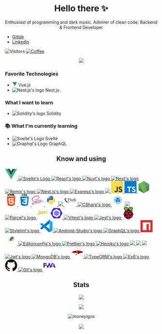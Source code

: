 <h1 align="center">Hello there ✨</h1>

<p align="center">
  Enthusiast of programming and dark music. Admirer of clean code. Backend & Frontend Developer

- [Gitlab](https://gitlab.com/Mnigos)
- [LinkedIn](https://www.linkedin.com/in/igor-makowski-b30684206)

![Visitors](https://komarev.com/ghpvc/?username=MoneyIgos) [![Coffee](https://badgen.net/badge/Buy%20Me/A%20Coffee/purple?icon=kofi)](https://www.buymeacoffee.com/mnigos)

</p>

<p align="center">
    <img src="https://github-profile-trophy.vercel.app/?username=Mnigos&theme=onedark">
</p>

### Favorite Technologies

- <img width="16" src="https://raw.githubusercontent.com/github/explore/master/topics/vue/vue.png" alt="Vue's logo" /> Vue.js
- <img width="16" src="https://seeklogo.com/images/N/nestjs-logo-09342F76C0-seeklogo.com.png" alt="Nest.js's logo" /> Nest.js

### What I want to learn

- <img height="16" src="https://upload.wikimedia.org/wikipedia/commons/thumb/9/98/Solidity_logo.svg/1200px-Solidity_logo.svg.png" alt="Solidity's logo" /> Solidity

### 📚 What I'm currently learning

- <img src="https://upload.wikimedia.org/wikipedia/commons/thumb/1/1b/Svelte_Logo.svg/199px-Svelte_Logo.svg.png" width="16" alt="Svelte's Logo" /> Svelte
- <img src="https://upload.wikimedia.org/wikipedia/commons/thumb/1/17/GraphQL_Logo.svg/1200px-GraphQL_Logo.svg.png" width="16" alt="Graphql's Logo" /> GraphQL

<h2 align="center">Know and using</h2>

<p>
  <a title="Vue" href="http://vuejs.org/">
      <img width="40" src="https://raw.githubusercontent.com/github/explore/master/topics/vue/vue.png" alt="Vue's logo" />
  </a>
  <a title="Svelte" href="https://svelte.dev">
    <img src="https://upload.wikimedia.org/wikipedia/commons/thumb/1/1b/Svelte_Logo.svg/199px-Svelte_Logo.svg.png" width="40" alt="Svelte's Logo" />
  </a>
  <a title="React" href="https://reactjs.org/">
  <img src="https://sujanbyanjankar.com.np/wp-content/uploads/2019/01/React.js_logo-512.png" width="40" alt="React's logo" />
  </a>
  <a title="Nuxt" href="https://nuxtjs.org/">
      <img width="40" src="https://avatars3.githubusercontent.com/u/23360933?s=280&v=4" alt="Nuxt's logo" />
  </a>
  <a title="Next" href="https://nextjs.org/">
    <img width="40" src="https://camo.githubusercontent.com/92ec9eb7eeab7db4f5919e3205918918c42e6772562afb4112a2909c1aaaa875/68747470733a2f2f6173736574732e76657263656c2e636f6d2f696d6167652f75706c6f61642f76313630373535343338352f7265706f7369746f726965732f6e6578742d6a732f6e6578742d6c6f676f2e706e67" alt="Next's logo" />
  </a>
  <a title="Remix" href="https://remix.run">
    <img width="40" src="https://pbs.twimg.com/profile_images/1425897037602586625/ID6pueIo_400x400.png" alt="Remix's logo" />
  </a>
    <a title="Nest.js" href="https://nestjs.com/">
    <img width="40" src="https://seeklogo.com/images/N/nestjs-logo-09342F76C0-seeklogo.com.png" alt="Nest.js's logo" />
  </a>
  <a title="Express" href="https://expressjs.com/">
     <img width="40" src="https://www.mindrops.com/images/expressJS.png" alt="Express's logo" />
  </a>
  <a title="Vuetify" href="https://vuetifyjs.com">
    <img height="40" src ="https://seeklogo.com/images/V/vuetify-logo-3BCF73C928-seeklogo.com.png" />
  </a>
  <a title="Javascript" href="https://developer.mozilla.org/en-US/docs/Web/JavaScript">
    <img width="40" src="https://raw.githubusercontent.com/github/explore/master/topics/javascript/javascript.png" alt="Javascript's logo" />
  </a>
  <a title="Typescript" href="https://www.typescriptlang.org/">
    <img width="40" src="https://raw.githubusercontent.com/github/explore/master/topics/typescript/typescript.png" alt="Typescript's logo" />
  </a>
  <a title="Nodejs" href="https://nodejs.org/">
    <img width="40" src="https://raw.githubusercontent.com/github/explore/master/topics/nodejs/nodejs.png" alt="Nodejs's logo" />
  </a>
  <a title="Html" href="https://www.w3.org/html/">
      <img width="40" src="https://raw.githubusercontent.com/github/explore/master/topics/html/html.png" alt="Html's logo" />
  </a>
  <a title="Css" href="https://css-tricks.com/">
      <img width="40" src="https://raw.githubusercontent.com/github/explore/master/topics/css/css.png" alt="Css's logo" />
  </a>
  <a title="Sass" href="https://sass-lang.com/">
      <img width="40" src="https://raw.githubusercontent.com/github/explore/master/topics/sass/sass.png" alt="Sass's logo" />
  </a>
  <a title="Python" href="https://www.python.org/">
    <img width="40" src="https://raw.githubusercontent.com/github/explore/master/topics/python/python.png" alt="Python's logo" />
  </a>
  <a title="Kotlin" href="https://kotlinlang.org/">
    <img width="40" src="https://external-content.duckduckgo.com/iu/?u=https%3A%2F%2Fapppresser.com%2Fwp-content%2Fuploads%2Fbb-plugin%2Fcache%2Fkotlin-logo-square.png&f=1&nofb=1" />
  </a>
  <a title="Flask" href="https://flask.palletsprojects.com/">
    <img width="40" src="https://raw.githubusercontent.com/github/explore/master/topics/flask/flask.png" alt="Flask's logo" />
  </a>
  <a title="CSharp" href="http://www.cplusplus.com/">
    <img width="40" src="https://seeklogo.com/images/C/c-sharp-c-logo-02F17714BA-seeklogo.com.png" alt="CSharp's logo" />
  </a>
  <a title="Webpack" href="https://webpack.js.org/">
  <img width="40" src="https://raw.githubusercontent.com/github/explore/master/topics/webpack/webpack.png" alt="Webpack's logo" />
</a>
<a title="Vite" href="https://vitejs.dev">
  <img width="40" src="https://camo.githubusercontent.com/61e102d7c605ff91efedb9d7e47c1c4a07cef59d3e1da202fd74f4772122ca4e/68747470733a2f2f766974656a732e6465762f6c6f676f2e737667" />
</a>
<a title="Parcel" href="https://parceljs.org/">
  <img height="40" src="https://www.pngkit.com/png/full/516-5165803_package-icon-3d-png-parcel-js.png" alt="Parcel's logo" />
</a>
<a title="Babel" href="https://babeljs.io/">
  <img width="40" src="https://raw.githubusercontent.com/github/explore/master/topics/babel/babel.png" alt="Babel's logo" />
</a>
<a title="Eslint" href="https://eslint.org/">
  <img width="40" src="https://raw.githubusercontent.com/github/explore/master/topics/eslint/eslint.png" alt="Eslint's logo" />
</a>
<a title="Vitest" href="https://vitest.dev/">
  <img width="40" src="https://vitest.dev/logo-shadow.svg" alt="Vitest's logo" />
</a>
<a title="Jest" href="https://jestjs.io/">
  <img height="40" src="https://seeklogo.com/images/J/jest-logo-F9901EBBF7-seeklogo.com.png" alt="Jest's logo" />
</a>
<a title="Raspberry-pi" href="https://www.raspberrypi.org/">
  <img width="40" src="https://raw.githubusercontent.com/github/explore/master/topics/raspberry-pi/raspberry-pi.png" alt="Raspberry-pi's logo" />
</a>
<a title="Stylelint" href="https://stylelint.io/">
    <img width="40" src="https://cdn.worldvectorlogo.com/logos/stylelint.svg" alt="Stylelint's logo" />
</a>
<a title="Visual-studio-code" href="https://code.visualstudio.com/">
    <img width="40" src="https://raw.githubusercontent.com/github/explore/master/topics/visual-studio-code/visual-studio-code.png" alt="Visual-studio-code's logo" />
</a>
<a tltle="Android-Studio" href="https://developer.android.com">
  <img width="40" src="https://img.dobreprogramy.pl/Images/ToolIcon/16899/20151002134819_0.png" alt="Android-Studio's logo" />
</a>
<a title="GraphQL" href="https://graphql.org">
  <img src="https://upload.wikimedia.org/wikipedia/commons/thumb/1/17/GraphQL_Logo.svg/1200px-GraphQL_Logo.svg.png" width="40" alt="GraphQL's logo" />
</a>
<a title="Npm" href="https://www.npmjs.com/">
  <img width="40" src="https://raw.githubusercontent.com/github/explore/master/topics/npm/npm.png" alt="Npm's logo" />
</a>
<a title="Pip" href="https://pypi.org/project/pip/">
  <img width="40" src="https://raw.githubusercontent.com/github/explore/master/topics/pip/pip.png" alt="Pip's logo" />
</a>
<a title="Editorconfig" href="https://editorconfig.org/">
  <img width="40" src="https://panic.com/blog/wp-content/uploads/2015/02/edcon_color_transbg2.png" alt="Editorconfig's logo" />
</a>
<a title="Prettier" href="https://prettier.io/">
  <img width="40" src="https://avatars2.githubusercontent.com/u/25822731?s=400&v=4" alt="Prettier's logo" />
</a>
<a title="Heroku" href="https://heroku.com/">
  <img height="40" src="https://www.nicepng.com/png/full/223-2233246_heroku-logo-salesforce-heroku.png" alt="Heroku's logo" />
</a>
<a title="Netlify" href="https://www.netlify.com/">
  <img width="40" src="https://pbs.twimg.com/card_img/1549679900419825666/qaFRQ3dT?format=png&name=small" />
</a>
<a title="Vercel" href="https://vercel.com">
  <img width="40" src="https://www.svgrepo.com/show/327408/logo-vercel.svg" />
</a>
<a title="Railway" href="https://railway.app">
  <img width="40" src="https://railway.app/brand/logo-dark.svg" />
</a>
<a title="Jwt" href="https://jwt.io/">
  <img width="40" src="https://jwt.io/img/pic_logo.svg" alt="Jwt's logo" />
</a>
<a title="Mongodb" href="https://www.mongodb.com/">
  <img width="40" src="https://external-content.duckduckgo.com/iu/?u=https%3A%2F%2Fcms-assets.tutsplus.com%2Fuploads%2Fusers%2F1116%2Fposts%2F24835%2Fpreview_image%2Fmongodb-logo.png&f=1&nofb=1" alt="MongoDB's logo" />
</a>
<a title="Mongoose" href="https://mongoosejs.com/">
  <img width="40" src="https://raw.githubusercontent.com/github/explore/master/topics/mongoose/mongoose.png" alt="Mongoose's logo" />
</a>
<a title="TypeORM" href="https://typeorm.io/#/">
  <img width="40" src="https://avatars.githubusercontent.com/u/20165699?s=200&v=4" alt="TypeORM's logo" />
</a>
<a title="Es6" href="https://developer.mozilla.org/en-US/docs/Web/JavaScript">
  <img width="40" src="https://external-content.duckduckgo.com/iu/?u=https%3A%2F%2Ffrontendmasters.com%2Fassets%2Fes6-logo-300x300.png&f=1&nofb=1" alt="Es6's logo" />
</a>
<a title="Github" href="https://github.com">
    <img width="40" src="https://raw.githubusercontent.com/github/explore/master/topics/github/github.png" alt="Github's logo" />
</a>
<a title="Git" href="https://git-scm.com/">
  <img width="40" src="https://www.vectorlogo.zone/logos/git-scm/git-scm-icon.svg" alt="Git's logo" />
</a>
<a title="Pwa" href="https://web.dev/progressive-web-apps/">
  <img width="40" src="https://raw.githubusercontent.com/github/explore/master/topics/pwa/pwa.png" alt="Pwa's logo" />
</a>

</p>

<h2 align="center">Stats</h2>

<p align="center">
  <img align="center" src="https://github-readme-stats.vercel.app/api/top-langs/?username=Mnigos&layout=compact&theme=tokyonight" />
</p>
<p align="center">
  <img align="center" src="https://github-readme-stats.vercel.app/api?username=Mnigos&count_private=true&show_icons=true&theme=tokyonight" />
</p>
<p align="center"><img align="center" src="https://github-readme-streak-stats.herokuapp.com/?user=Mnigos&theme=tokyonight" alt="moneyigos" /></p>
<p align="center">
  <img align="center" src="https://github-readme-stats.vercel.app/api/wakatime?username=MoneyIgos&layout=compact&theme=tokyonight" />
</p>
